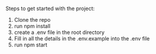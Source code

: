 Steps to get started with the project:

1. Clone the repo
2. run npm install
3. create a .env file in the root directory
4. Fill in all the details in the .env.example into the .env file
5. run npm start